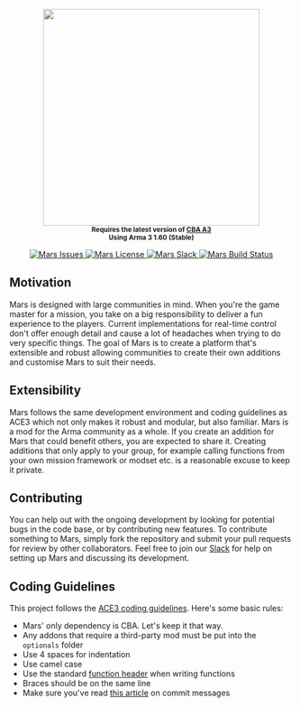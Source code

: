 <p align="center">
	<img src="https://raw.githubusercontent.com/jameslkingsley/Mars/master/extras/logo/logo_min.png" height="384">
	<br />
    <sup>
        <strong>
            Requires the latest version of <a href="https://github.com/CBATeam/CBA_A3/releases">CBA A3</a>
            <br />
            Using Arma 3 1.60 (Stable)
        </strong>
        <br /><br />
    </sup>
    <a href="https://github.com/jameslkingsley/Mars/issues">
        <img src="https://img.shields.io/github/issues-raw/jameslkingsley/Mars.svg?label=issues" alt="Mars Issues">
    </a>
    <a href="https://github.com/jameslkingsley/Mars/blob/master/LICENSE">
        <img src="https://img.shields.io/badge/License-GPLv3-red.svg?label=license" alt="Mars License">
    </a>
    <a href="https://mars-slackin.herokuapp.com/">
        <img src="https://mars-slackin.herokuapp.com/badge.svg?label=slack" alt="Mars Slack">
    </a>
    <a href="https://travis-ci.org/jameslkingsley/Mars">
        <img src="https://img.shields.io/travis/jameslkingsley/Mars.svg?label=build" alt="Mars Build Status">
    </a>
</p>

## Motivation
Mars is designed with large communities in mind. When you're the game master for a mission, you take on a big responsibility to deliver a fun experience to the players. Current implementations for real-time control don't offer enough detail and cause a lot of headaches when trying to do very specific things. The goal of Mars is to create a platform that's extensible and robust allowing communities to create their own additions and customise Mars to suit their needs.

## Extensibility
Mars follows the same development environment and coding guidelines as ACE3 which not only makes it robust and modular, but also familiar. Mars is a mod for the Arma community as a whole. If you create an addition for Mars that could benefit others, you are expected to share it. Creating additions that only apply to your group, for example calling functions from your own mission framework or modset etc. is a reasonable excuse to keep it private.

## Contributing
You can help out with the ongoing development by looking for potential bugs in the code base, or by contributing new features. To contribute something to Mars, simply fork the repository and submit your pull requests for review by other collaborators. Feel free to join our [Slack](https://mars-slackin.herokuapp.com) for help on setting up Mars and discussing its development.

## Coding Guidelines
This project follows the [ACE3 coding guidelines](http://ace3mod.com/wiki/development/coding-guidelines.html). Here's some basic rules:
* Mars' only dependency is CBA. Let's keep it that way.
* Any addons that require a third-party mod must be put into the `optionals` folder
* Use 4 spaces for indentation
* Use camel case
* Use the standard [function header](http://ace3mod.com/wiki/development/coding-guidelines.html#headers) when writing functions
* Braces should be on the same line
* Make sure you've read [this article](http://chris.beams.io/posts/git-commit) on commit messages